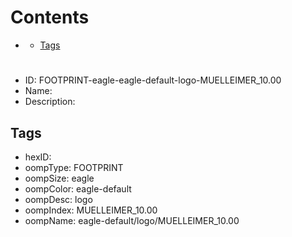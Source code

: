 



Contents
========

* [](#)
	* [Tags](#tags)

# 

- ID: FOOTPRINT-eagle-eagle-default-logo-MUELLEIMER_10.00
- Name: 
- Description: 

## Tags

- hexID: 
- oompType: FOOTPRINT
- oompSize: eagle
- oompColor: eagle-default
- oompDesc: logo
- oompIndex: MUELLEIMER_10.00
- oompName: eagle-default/logo/MUELLEIMER_10.00
